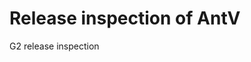 <!--
 * @version: 0.0.1
 * @Author: fujin
 * @Date: 2021-02-24 14:24:46
 * @LastEditTime: 2021-02-25 00:20:59
-->

# Release inspection of AntV

G2 release inspection
